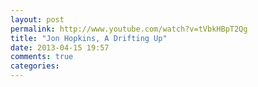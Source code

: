 ```yaml
---
layout: post
permalink: http://www.youtube.com/watch?v=tVbkHBpT2Qg
title: "Jon Hopkins, A Drifting Up"
date: 2013-04-15 19:57
comments: true
categories: 
---
```

